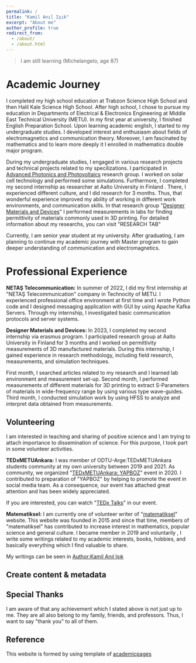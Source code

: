 ```yaml
---
permalink: /
title: "Kamil Anıl Işık"
excerpt: "About me"
author_profile: true
redirect_from: 
  - /about/
  - /about.html
---
```


>I am still learning (Michelangelo, age 87)

Academic Journey
======
I completed my high school education at Trabzon Science High School and then Halil Kale Science High School. After high school, I chose to pursue my education in Departments of Electrical & Electronics Engineering at Middle East Technical University (METU). In my first year at university, I finished English Preparation School. Upon learning academic english, I started to my undergraduate studies. I developed interest and enthusiasm about fields of electromagnetics and communication theory. Moreover, I am fascinated by mathematics and to learn more deeply it I enrolled in mathematics double major program.

During my undergraduate studies, I engaged in various research projects and technical projects related to my specilizations. I participated in [Advanced Photonics and Photovoltaics](http://app.mnt.metu.edu.tr/) research group. I worked on solar cell technology and performed some simulations. Furthermore, I completed my second internship as researcher at Aalto University in Finland . There, I experienced different culture, and I did research for 3 months. Thus, that wonderful experience improved my ability of working in different work environments, and communication skills. In that research group "[Designer Materials and Devices](https://www.aalto.fi/en/department-of-electronics-and-nanoengineering/designer-materials-and-devices)" I performed measurements in labs for finding permittivity of materials commonly used in 3D printing. For detailed information about my researchs, you can visit "RESEARCH TAB" 

Currently, I am senior year student at my university. After graduating, I am planning to continue my academic journey with Master program to gain deeper understanding of communication and electromagnetics.



Professional Experience 
======

**NETAŞ Telecommunication:**
In summer of 2022, I did my first internship at "NETAŞ Telecommunication" company in Technocity of METU. I experienced professional office environment at first time and I wrote Python code and I designed messaging application with GUI by using Apache Kafka Servers. Through my internship, I investigated basic communication protocols and server systems. 

**Designer Materials and Devices:**
In 2023, I completed my second internship via erasmus program. I participated research group at Aalto University in Finland for 3 months and I worked on permittivity measurements of 3D manufactured materials. During this internship, I gained experience in research methodology, including field research, measurements, and simulation techniques. 

First month, I searched articles related to my research and I learned lab environment and measurement set-up. Second month, I performed measurements of different materials for 3D printing to extract S-Parameters of materials in wide-frequency range by using various type wave-guides. Third month, I conducted simulation work by using HFSS to analyze and interpret data obtained from measurements. 


Volunteering
------
I am interested in teaching and sharing of positive science and I am trying to attach importance to dissemination of science. For this purpose, I took part in some volunteer activities.

**TEDxMETUAnkara:**
I was member of ODTU-Arge:TEDxMETUAnkara students community at my own university between 2019 and 2021. As community, we organized "[TEDxMETUAnkara: YAPBOZ](https://www.tedxmetuankara.com/2020-yapboz)" event in 2020. I contributed to preparation of "YAPBOZ" by helping to promote the event in social media team. As a consequence, our event has attached great attention and has been widely appreciated. 

If you are interested, you can watch "[TEDx Talks](https://www.youtube.com/watch?v=tKHehwCDMp4&list=PLK-RSL-AUXTA9l3MmlhjUukMGBo0DNVKR&index=1)" in our event. 

**Matematiksel:**
I am currently one of volunteer writer of "[matematiksel](https://www.matematiksel.org/)" website. This website was founded in 2015 and since that time, members of "matematiksel" has contributed to increase interest in mathematics, popular science and general culture. I became member in 2019 and  voluntarily , I write some writings related to my academic interests, books, hobbies, and basically everything which I find valuable to share. 

My writings can be seen in [Author:Kamil Anıl Işık](https://www.matematiksel.org/author/k-anil/)




Create content & metadata
------


Special Thanks
------
I am aware of that any achievement which I stated above is not just up to me. They are all also belong to my family, friends, and professors. Thus, I want to say "thank you" to all of them.  


Reference
------
This website is formed by using template of [academicpages](https://github.com/academicpages/academicpages.github.io)

